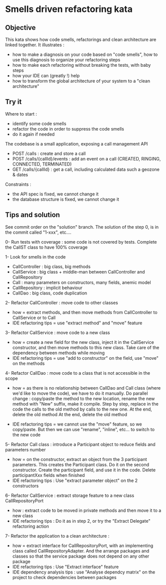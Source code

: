 
# Smells driven refactoring kata

## Objective

This kata shows how code smells, refactorings and clean architecture are linked together.
It illustrates :
- how to make a diagnosis on your code based on "code smells", how to use this diagnosis to organize your refactoring steps
- how to make each refactoring without breaking the tests, with baby steps
- how your IDE can (greatly !)  help
- how to transform the global architecture of your system to a "clean architecture"


## Try it

Where to start :

* identify some code smells
* refactor the code in order to suppress the code smells
* do it again if needed

The codebase is a small application, exposing a call management API
- POST /calls : create and store a call
- POST /calls/{callId}/events : add an event on a call (CREATED, RINGING, CONNECTED, TERMINATED)
- GET /calls/{callId} : get a call, including calculated data such a geozone & dates
 
Constraints :
* the API spec is fixed, we cannot change it
* the database structure is fixed, we cannot change it

## Tips and solution

See commit order on the "solution" branch. The solution of the step 0, is in the commit called "1-xxx", etc....

0- Run tests with coverage : some code is not covered by tests. Complete the CallST class to have 100% coverage

1- Look for smells in the code

* CallController : big class, big methods
* CallService : big class + middle-man between CallController and CallRepository
* Call : many parameters on constructors, many fields, anemic model
* CallRepository : implicit behaviour
* CallDao : big class, code duplication

2- Refactor CallController :  move code to other classes

* how = extract methods, and then move methods from CallController to CallService or to Call
*  IDE refactoring  tips = use "extract method" and "move" feature

3- Refactor CallService : move code to a new class

* how = create a new field for the new class, inject it in the CallService constructor, and then move methods to this new class. Take care of the dependency between methods while moving
* IDE refactoring tips = use "add to constructor" on the field, use "move" on the methods

4- Refactor CallDao : move code to a class that is not accessible in the scope


* how = as there is no relationship between CallDao and Call class (where we'd like to move the code), we have to do it manually.
Do parallel change : copy/paste the method to the new location, rename the new method with "New" suffix, make it compile. Step by step, replace in the code the calls to the old method by calls to the new one. At the end, delete the old method 
At the end, delete the old method

* IDE refactoring tips = we cannot use the "move" feature, so we copy/paste. But then we can use "rename", "inline", etc... to switch to the new code

5- Refactor Call class : introduce a Participant object to reduce fields and parameters number

* how = on the constructor, extract an object from the 3 participant parameters. This creates the Participant class. Do it on the second constructor. Create the participant field, and use it in the code. Delete participantXxx fields when finished
* IDE refactoring tips : Use "extract parameter object" on the 2 constructors

6- Refactor CallService : extract storage feature to a new class CallRepositoryPort

* how : extract code to be moved in private methods and then move it to a new class
* IDE refactoring tips : Do it as in step 2, or try the "Extract Delegate" refactoring action
 
7- Refactor the application to a clean architecture :

* how = extract interface for CallRepositoryPort, with an implementing class called CallRepositoryAdapter. And the arrange packages  and classes so that the service package does not depend on any other package
* IDE refactoring tips : Use "Extract interface" feature
* IDE dependency analysis tips : use "Analyse dependcy matrix" on the project to check dependencies between packages
